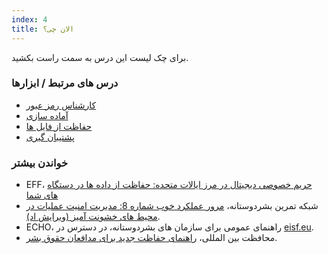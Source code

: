 ```yaml
---
index: 4
title: الان چی؟
---
```

برای چک لیست این درس به سمت راست بکشید.

### درس های مرتبط / ابزارها

*   [کارشناس رمز عبور ](umbrella://information/passwords/expert)
*   [آماده سازی](umbrella://travel/preparation)
*   [حفاظت از فایل ها](umbrella://information/protecting-files)
*   [پشتیبان گیری](umbrella://information/backing-up)

### خواندن بیشتر

*   EFF، [حریم خصوصی دیجیتال در مرز ایالات متحده: حفاظت از داده ها در دستگاه های شما](https://www.eff.org/wp/digital-privacy-us-border-2017)
*   شبکه تمرین بشردوستانه، [مرور عملکرد خوب شماره 8: مدیریت امنیت عملیات در محیط های خشونت آمیز (ویرایش اد)](http://odihpn.org/wp-content/uploads/2010/11/GPR_8_revised2.pdf).
*   ECHO، راهنمای عمومی برای سازمان های بشردوستانه، در دسترس در [eisf.eu](https://www.eisf.eu/library/generic-security-guide-for-humanitarian-organisations/).
*   محافظت بین المللی، [راهنمای حفاظت جدید برای مدافعان حقوق بشر](https://www.protectioninternational.org/en/node/1106).